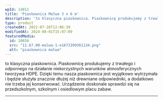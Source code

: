 ```yaml
---
wpId: 14011
title: 'Piaskownica Malwa 3 x 6 m'
description: 'to klasyczna piaskownica. Piaskownicę produkujemy z trwałego i odpornego na działanie niekorzystnych warunków atmosferycznych tworzywa HDPE. Dzięki temu nasza piaskownica jest wyjątkowo wytrzymała i będzie służyła znacznie dłużej niż drewniane odpowiedniki, a dodatkowo nie trzeba jej konserwować. Urządzenie doskonale sprawdzi się na przedszkolnym, szkolnym i osiedlowym placu zabaw.'
type: product
createdAt: 2022-07-26T12:06:39
modifiedAt: 2024-08-01T15:07:09
featuredMedia:
  id: 10656
  src: "11.67.00-malwa-1-e1672399361134.png"
  alt: "piaskownica malwa"
---
```



to klasyczna piaskownica. Piaskownicę produkujemy z trwałego i odpornego na działanie niekorzystnych warunków atmosferycznych tworzywa HDPE. Dzięki temu nasza piaskownica jest wyjątkowo wytrzymała i będzie służyła znacznie dłużej niż drewniane odpowiedniki, a dodatkowo nie trzeba jej konserwować. Urządzenie doskonale sprawdzi się na przedszkolnym, szkolnym i osiedlowym placu zabaw.

* * *